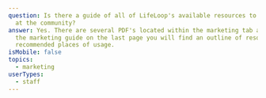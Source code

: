 ```yaml
---
question: Is there a guide of all of LifeLoop's available resources to promote
  at the community?
answer: Yes. There are several PDF's located within the marketing tab above.  In
  the marketing guide on the last page you will find an outline of resources and
  recommended places of usage.
isMobile: false
topics:
  - marketing
userTypes:
  - staff
---
```

